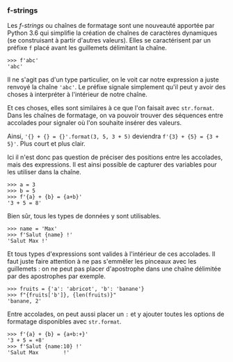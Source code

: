 ### f-strings

Les _f-strings_ ou chaînes de formatage sont une nouveauté apportée par Python 3.6 qui simplifie la création de chaînes de caractères dynamiques (se construisant à partir d'autres valeurs).
Elles se caractérisent par un préfixe `f` placé avant les guillemets délimitant la chaîne.

```pycon
>>> f'abc'
'abc'
```

Il ne s'agit pas d'un type particulier, on le voit car notre expression a juste renvoyé la chaîne `'abc'`.
Le préfixe signale simplement qu'il peut y avoir des choses à interpréter à l'intérieur de notre chaîne.

Et ces choses, elles sont similaires à ce que l'on faisait avec `str.format`.
Dans les chaînes de formatage, on va pouvoir trouver des séquences entre accolades pour signaler où l'on souhaite insérer des valeurs.

Ainsi, `'{} + {} = {}'.format(3, 5, 3 + 5)` deviendra `f'{3} + {5} = {3 + 5}'`. Plus court et plus clair.

Ici il n'est donc pas question de préciser des positions entre les accolades, mais des expressions.
Il est ainsi possible de capturer des variables pour les utiliser dans la chaîne.

```pycon
>>> a = 3
>>> b = 5
>>> f'{a} + {b} = {a+b}'
'3 + 5 = 8'
```

Bien sûr, tous les types de données y sont utilisables.

```pycon
>>> name = 'Max'
>>> f'Salut {name} !'
'Salut Max !'
```

Et tous types d'expressions sont valides à l'intérieur de ces accolades.
Il faut juste faire attention à ne pas s'emmêler les pinceaux avec les guillemets : on ne peut pas placer d'apostrophe dans une chaîne délimitée par des apostrophes par exemple.

```pycon
>>> fruits = {'a': 'abricot', 'b': 'banane'}
>>> f"{fruits['b']}, {len(fruits)}"
'banane, 2'
```

Entre accolades, on peut aussi placer un `:` et y ajouter toutes les options de formatage disponibles avec `str.format`.

```pycon
>>> f'{a} + {b} = {a+b:+}'
'3 + 5 = +8'
>>> f'Salut {name:10} !'
'Salut Max        !'
```
